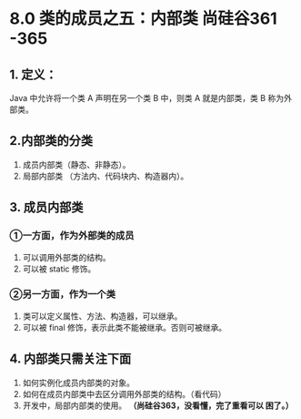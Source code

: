 # 8.0 类的成员之五：内部类 尚硅谷361 -365
## 1. 定义：
Java 中允许将一个类 A 声明在另一个类 B 中，则类 A 就是内部类，类 B 称为外部类。

## 2.内部类的分类
1. 成员内部类（静态、非静态）。
2. 局部内部类 （方法内、代码块内、构造器内）。

## 3. 成员内部类
### ①一方面，作为外部类的成员
1. 可以调用外部类的结构。
2. 可以被 static 修饰。

### ②另一方面，作为一个类
1. 类可以定义属性、方法、构造器，可以继承。
2. 可以被 final 修饰，表示此类不能被继承。否则可被继承。


## 4. 内部类只需关注下面
1. 如何实例化成员内部类的对象。
2. 如何在成员内部类中去区分调用外部类的结构。（看代码）
3. 开发中，局部内部类的使用。 **（尚硅谷363，没看懂，完了重看可以 困了。）**